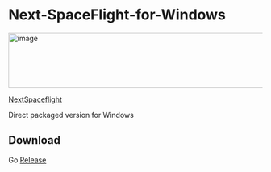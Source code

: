 # Next-SpaceFlight-for-Windows

<img width="714" height="109" alt="image" src="https://github.com/user-attachments/assets/ccb6d43b-aa5c-4d5a-8729-a9578ecc26d4" />


[NextSpaceflight](https://nextspaceflight.com/)

Direct packaged version for Windows

## Download

Go [Release](https://github.com/Enthalpiex/Next-SpaceFlight-for-Windows/releases)

